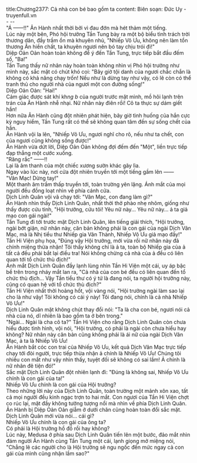 title:Chương2377: Cả nhà con bé bao gồm ta
content:
Biên soạn: Đức Uy - truyenfull.vn<br>- --<br>"Á ——!!" Ân Hành nhất thời bởi vì đau đớn mà hét thảm một tiếng.<br>Lúc này một bên, Phó hội trưởng Tần Tung bày ra một bộ biểu tình trách trời thương dân, đầy trầm ổn mà khuyên nhủ, "Nhiếp Vô Ưu, không nên làm tổn thương Ân hiền chất, ta khuyên ngươi nên bó tay chịu trói đi!"<br>Diệp Oản Oản hoàn toàn không để ý đến Tần Tung, trực tiếp bắt đầu đếm số, "Ba!"<br>Tần Tung thấy nữ nhân này hoàn toàn không nhìn vị Phó hội trưởng như mình này, sắc mặt có chút khó coi: "Bây giờ tội danh của ngươi chắc chắn là không có khả năng chạy trốn! Nếu như là dừng tay như vậy, có lẽ còn có thể tranh thủ cho người nhà của ngươi một con đường sống!"<br>Diệp Oản Oản: "Hai!"<br>Cảm giác được sát khí kh*ng b* của người trước mặt mình, mồ hôi lạnh trên trán của Ân Hành nhễ nhại. Nữ nhân này điên rồi! Cô ta thực sự dám giết hắn!<br>Hơn nữa Ân Hành cũng đột nhiên phát hiện, bây giờ tình huống của hắn cực kỳ nguy hiểm, Tần Tung rất có thể sẽ không quan tâm đến sự sống chết của hắn.<br>Ân Hành vội la lên, "Nhiếp Vô Ưu, ngươi nghĩ cho rõ, nếu như ta chết, con của ngươi cũng không sống được!"<br>Ân Hành vừa dứt lời, Diệp Oản Oản không đợi đếm đến "Một", liền trực tiếp đạp thẳng một cước xuống.<br>"Răng rắc" ——!!<br>Lại là âm thanh của một chiếc xương sườn khác gãy lìa.<br>Ngay vào lúc này, nơi cửa đột nhiên truyền tới một tiếng gầm lên ——<br>"Vân Mạc! Dừng tay!"<br>Một thanh âm trầm thấp truyền tới, toàn trường yên lặng. Ánh mắt của mọi người đều đồng loạt nhìn về phía cánh cửa.<br>Dịch Linh Quân vội vã chạy tới: "Vân Mạc, con đang làm gì?"<br>Ân Hành nhìn thấy Dịch Linh Quân, nhất thời thở phào nhẹ nhõm, giống như thấy được cứu tinh, "Hội trưởng, cứu tôi! Yêu nữ này... Yêu nữ này... ả ta giả mạo con gái ngài!"<br>Tần Tung đi tới trước mặt Dịch Linh Quân, lên tiếng giải thích, "Hội trưởng, ngài bớt giận, nữ nhân này, căn bản không phải là con gái của ngài Dịch Vân Mạc, mà là Nhị tiểu thư Nhiếp gia Vân Thành, Nhiếp Vô Ưu giả mạo đấy!"<br>Tần Hi Viện phụ họa, "Đúng vậy Hội trưởng, mới vừa rồi nữ nhân này đã chính miệng thừa nhận! Tôi thấy không chỉ là ả ta, toàn bộ Nhiếp gia của ả tất cả đều phải bắt lại điều tra! Nói không chừng cả nhà của ả đều có liên quan tới tổ chức thù địch!"<br>Ánh mắt Dịch Linh Quân đầy lạnh lùng nhìn Tần Hi Viện một cái, uy áp bậc bề trên trong nháy mắt lan ra, "Cả nhà của con bé đều có liên quan đến tổ chức thù địch... Vậy Tần tiểu thư có ý tứ là đang nói, ta người hội trưởng này, cũng có quan hệ với tổ chức thù địch?"<br>Tần Hi Viện nhất thời hoảng hốt, vội vàng nói, "Hội trưởng ngài làm sao lại cho là như vậy! Tôi không có cái ý này! Tôi đang nói, chính là cả nhà Nhiếp Vô Ưu!"<br>Dịch Linh Quân mặt không chút thay đổi nói: "Ta là cha con bé, ngươi nói cả nhà của nó, dĩ nhiên là bao gồm ta ở bên trong."<br>"Ngài... Ngài là cha cô ta?" Tần Hi Viện cho rằng Dịch Linh Quân còn chưa hiểu được tình hình, vội nói, "Hội trưởng, có phải là ngài còn chưa hiểu hay không? Nữ nhân này căn bản cũng không phải là ái nữ của ngài Dịch Vân Mạc, ả ta là Nhiếp Vô Ưu!<br>Ân Hành bắt cóc con trai của Nhiếp Vô Ưu, kết quả Dịch Vân Mạc trực tiếp chạy tới đòi người, trực tiếp thừa nhận ả chính là Nhiếp Vô Ưu! Chúng tôi nhiều con mắt như vậy nhìn thấy, tuyệt đối sẽ không có sai lầm! Ả chính là nữ nhân đê tiện đó!"<br>Sắc mặt Dịch Linh Quân đột nhiên lạnh đi: "Đúng là không sai, Nhiếp Vô Ưu chính là con gái của ta!"<br>Nhiếp Vô Ưu chính là con gái của Hội trưởng?<br>Theo những lời này của Dịch Linh Quân, toàn trường một mảnh xôn xao, tất cả mọi người đều kinh ngạc trợn to hai mắt. Con ngươi của Tần Hi Viện chợt co rúc lại, mặt đầy không tưởng tượng nổi mà nhìn về phía Dịch Linh Quân. Ân Hành bị Diệp Oản Oản giẫm ở dưới chân cũng hoàn toàn đổi sắc mặt.<br>Dịch Linh Quân mới vừa nói... cái gì?<br>Nhiếp Vô Ưu chính là con gái của ông ta?<br>Có phải là Hội trưởng hồ đồ rồi hay không?<br>Lúc này, Medusa ở phía sau Dịch Linh Quân tiến lên một bước, đảo mắt nhìn đám người Ân Hành cùng Tần Tung một cái, lạnh giọng mở miệng nói, "Chẳng lẽ các người cho là Hội trưởng sẽ ngu ngốc đến mức ngay cả con gái của mình cũng nhận lầm sao?"